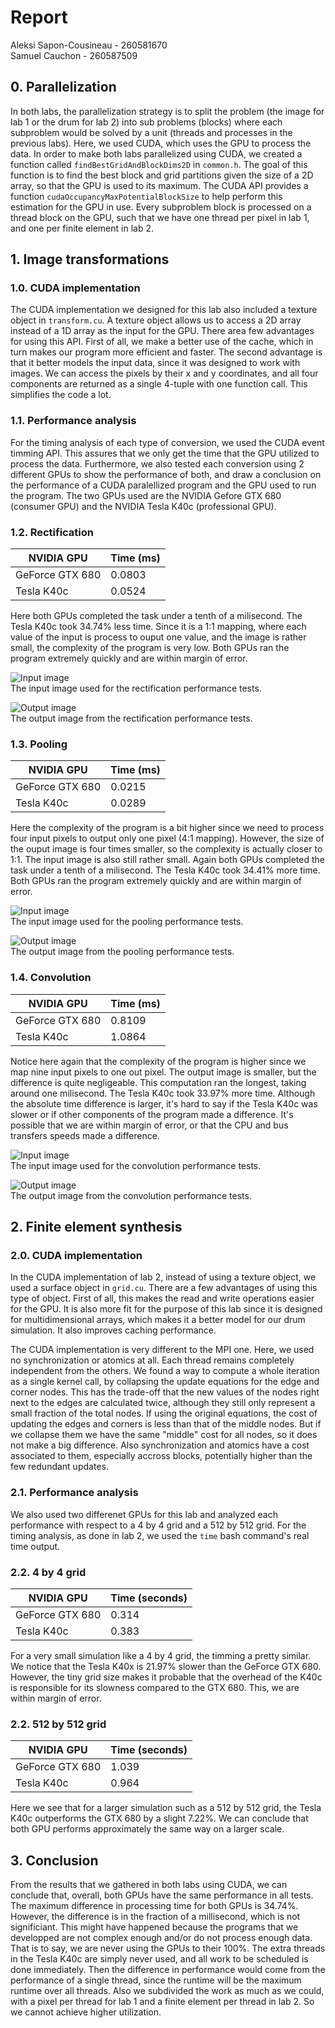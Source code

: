 # Report

Aleksi Sapon-Cousineau - 260581670  
Samuel Cauchon - 260587509

## 0. Parallelization

In both labs, the parallelization strategy is to split the problem (the image for lab 1 or the drum for lab 2) into sub problems (blocks) where each subproblem would be solved by a unit (threads and processes in the previous labs). Here, we used CUDA, which uses the GPU to process the data. In order to make both labs parallelized using CUDA, we created a function called `findBestGridAndBlockDims2D` in `common.h`. The goal of this function is to find the best block and grid partitions given the size of a 2D array, so that the GPU is used to its maximum. The CUDA API provides a function `cudaOccupancyMaxPotentialBlockSize` to help perform this estimation for the GPU in use. Every subproblem block is processed  on a thread block on the GPU, such that we have one thread per pixel in lab 1, and one per finite element in lab 2.

## 1. Image transformations

### 1.0. CUDA implementation

The CUDA implementation we designed for this lab also included a texture object in `transform.cu`. A texture object allows us to access a 2D array instead of a 1D array as the input for the GPU. There area few advantages for using this API. First of all, we make a better use of the cache, which in turn makes our program more efficient and faster. The second advantage is that it better models the input data, since it was designed to work with images. We can access the pixels by their x and y coordinates, and all four components are returned as a single 4-tuple with one function call. This simplifies the code a lot.

### 1.1. Performance analysis

For the timing analysis of each type of conversion, we used the CUDA event timming API. This assures that we only get the time that the GPU utilized to process the data. Furthermore, we also tested each conversion using 2 different GPUs to show the performance of both, and draw a conclusion on the performance of a CUDA paralellized program and the GPU used to run the program. The two GPUs used are the NVIDIA Gefore GTX 680 (consumer GPU) and the NVIDIA Tesla K40c (professional GPU).

### 1.2. Rectification

|NVIDIA GPU     |Time (ms)|
|---------------|---------|
|GeForce GTX 680|0.0803   |
|Tesla K40c     |0.0524   |

Here both GPUs completed the task under a tenth of a milisecond. The Tesla K40c took 34.74% less time. Since it is a 1:1 mapping, where each value of the input is process to ouput one value, and the image is rather small, the complexity of the program is very low. Both GPUs ran the program extremely quickly and are within margin of error.

![Input image](Rooster.png)  
The input image used for the rectification performance tests.

![Output image](RoosterRectified.png)  
The output image from the rectification performance tests.

### 1.3. Pooling

|NVIDIA GPU     |Time (ms)|
|---------------|---------|
|GeForce GTX 680|0.0215   |
|Tesla K40c     |0.0289   |

Here the complexity of the program is a bit higher since we need to process four input pixels to output only one pixel (4:1 mapping). However, the size of the ouput image is four times smaller, so the complexity is actually closer to 1:1. The input image is also still rather small. Again both GPUs completed the task under a tenth of a milisecond. The Tesla K40c took 34.41% more time. Both GPUs ran the program extremely quickly and are within margin of error.

![Input image](Jaguar.png)  
The input image used for the pooling performance tests.

![Output image](JaguarPooled.png)  
The output image from the pooling performance tests.

### 1.4. Convolution

|NVIDIA GPU     |Time (ms)|
|---------------|---------|
|GeForce GTX 680|0.8109   |
|Tesla K40c     |1.0864   |

Notice here again that the complexity of the program is higher since we map nine input pixels to one out pixel. The output image is smaller, but the difference is quite negligeable. This computation ran the longest, taking around one milisecond. The Tesla K40c took 33.97% more time. Although the absolute time difference is larger, it's hard to say if the Tesla K40c was slower or if other components of the program made a difference. It's possible that we are within margin of error, or that the CPU and bus transfers speeds made a difference.

![Input image](JustDoIt.png)  
The input image used for the convolution performance tests.

![Output image](JustDoItConvolved.png)  
The output image from the convolution performance tests.

## 2. Finite element synthesis

### 2.0. CUDA implementation

In the CUDA implementation of lab 2, instead of using a texture object, we used a surface object in `grid.cu`. There are a few advantages of using this type of object. First of all, this makes the read and write operations easier for the GPU. It is also more fit for the purpose of this lab since it is designed for multidimensional arrays, which makes it a better model for our drum simulation. It also improves caching performance.

The CUDA implementation is very different to the MPI one. Here, we used no synchronization or atomics at all. Each thread remains completely independent from the others. We found a way to compute a whole iteration as a single kernel call, by collapsing the update equations for the edge and corner nodes. This has the trade-off that the new values of the nodes right next to the edges are calculated twice, although they still only represent a small fraction of the total nodes. If using the original equations, the cost of updating the edges and corners is less than that of the middle nodes. But if we collapse them we have the same "middle" cost for all nodes, so it does not make a big difference. Also synchronization and atomics have a cost associated to them, especially accross blocks, potentially higher than the few redundant updates.

### 2.1. Performance analysis

We also used two differenet GPUs for this lab and analyzed each performance with respect to a 4 by 4 grid and a 512 by 512 grid. For the timing analysis, as done in lab 2, we used the `time` bash command's real time output.

### 2.2. 4 by 4 grid

|NVIDIA GPU     |Time (seconds)|
|---------------|--------------|
|GeForce GTX 680|0.314         |
|Tesla K40c     |0.383         |

For a very small simulation like a 4 by 4 grid, the timming a pretty similar. We notice that the Tesla K40x is 21.97% slower than the GeForce GTX 680. However, the tiny grid size makes it probable that the overhead of the K40c is responsible for its slowness compared to the GTX 680. This, we are within margin of error.

### 2.2. 512 by 512 grid

|NVIDIA GPU     |Time (seconds)|
|---------------|--------------|
|GeForce GTX 680|1.039         |
|Tesla K40c     |0.964         |

Here we see that for a larger simulation such as a 512 by 512 grid, the Tesla K40c outperforms the GTX 680 by a slight 7.22%. We can conclude that both GPU performs approximately the same way on a larger scale.

## 3. Conclusion

From the results that we gathered in both labs using CUDA, we can conclude that, overall, both GPUs have the same performance in all tests. The maximum difference in processing time for both GPUs is 34.74%. However, the difference is in the fraction of a millisecond, which is not significiant. This might have happened because the programs that we developped are not complex enough and/or do not process enough data. That is to say, we are never using the GPUs to their 100%. The extra threads in the Tesla K40c are simply never used, and all work to be scheduled is done immediately. Then the difference in performance would come from the performance of a single thread, since the runtime will be the maximum runtime over all threads. Also we subdivided the work as much as we could, with a pixel per thread for lab 1 and a finite element per thread in lab 2. So we cannot achieve higher utilization.
